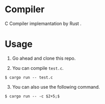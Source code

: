 # Compiler
C Compiler implemantation by Rust .


# Usage

1. Go ahead and clone this repo. 

2. You can compile `test.c`.

```
$ cargo run -- test.c
```

3. You can also use the following command.

```
$ cargo run -- -c $2+5;$
```

